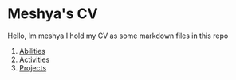 # Meshya's  CV

Hello, Im meshya
I hold my CV as some markdown files in this repo

1. [Abilities](/Abilities/README.md)
2. [Activities](/Activities/README.md)
3. [Projects](/Projects/README.md)
